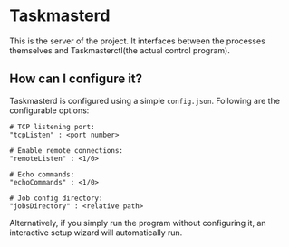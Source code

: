 #	Taskmasterd
This is the server of the project. It interfaces between the processes themselves and Taskmasterctl(the actual control program).

##	How can I configure it?
Taskmasterd is configured using a simple `config.json`. Following are the configurable options:

	# TCP listening port:
	"tcpListen" : <port number>

	# Enable remote connections:
	"remoteListen" : <1/0>

	# Echo commands:
	"echoCommands" : <1/0>

	# Job config directory:
	"jobsDirectory" : <relative path>

Alternatively, if you simply run the program without configuring it, an interactive setup wizard will automatically run.
